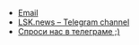 - [Email](mailto:hi@isuvorov.com)
- [LSK.news – Telegram channel](https://t.me/lskjs)
- [Спроси нас в телеграме ;)](https://t.me/lskjschat)